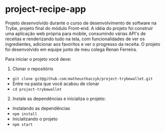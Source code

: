 # project-recipe-app
Projeto desenvolvido durante o curso de desenvolvimento de software na Trybe, projeto final do módulo Front-end.
A idéia do projeto foi construir uma aplicação web própria para mobile, consumindo várias API's de receitas e renderizando tudo na tela, com funcionalidades
de ver os ingredientes, adicionar aos favoritos e ver o progresso da receita.
O projeto foi desenvolvido em equipe junto de meu colega Renan Ferreira.

Para iniciar o projeto você deve:
1. Clonar o repositório
* `git clone git@github.com:matheustkaczyk/project-trybewallet.git`
* Entre na pasta que você acabou de clonar
* `cd project-trybewallet`

2. Instale as dependências e inicializa o projeto:
* Instalando as dependências
* `npm install`
* Inicializando o projeto
* `npm start`
